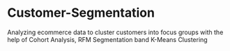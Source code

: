 # Customer-Segmentation

Analyzing ecommerce data to cluster customers into focus groups with the help of Cohort Analysis, RFM Segmentation band K-Means Clustering
